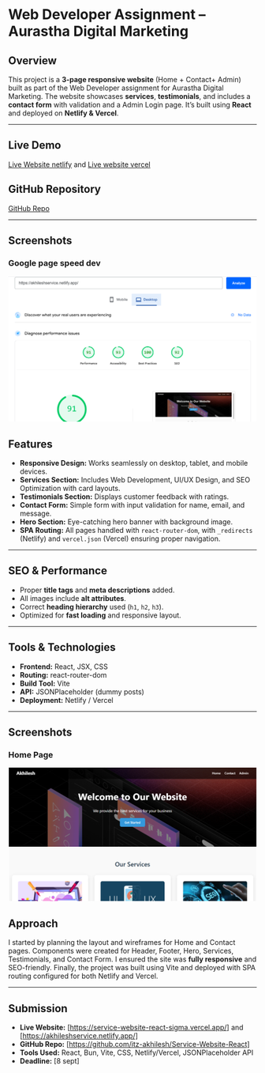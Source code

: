 # Web Developer Assignment – Aurastha Digital Marketing

## Overview
This project is a **3-page responsive website** (Home + Contact+ Admin) built as part of the Web Developer assignment for Aurastha Digital Marketing. The website showcases **services**, **testimonials**, and includes a **contact form** with validation and a Admin Login page. It’s built using **React** and deployed on **Netlify & Vercel**.

---

## Live Demo
[Live Website netlify](https://akhileshservice.netlify.app/) and
[Live website vercel](https://service-website-react-sigma.vercel.app/)

## GitHub Repository
[GitHub Repo](https://github.com/itz-akhilesh/Service-Website-React)

---

## Screenshots

### Google page speed dev
![score](images/pagespeeddev.png)







## Features

- **Responsive Design:** Works seamlessly on desktop, tablet, and mobile devices.  
- **Services Section:** Includes Web Development, UI/UX Design, and SEO Optimization with card layouts.  
- **Testimonials Section:** Displays customer feedback with ratings.  
- **Contact Form:** Simple form with input validation for name, email, and message.  
- **Hero Section:** Eye-catching hero banner with background image.  
- **SPA Routing:** All pages handled with `react-router-dom`, with `_redirects` (Netlify) and `vercel.json` (Vercel) ensuring proper navigation.

---

## SEO & Performance

- Proper **title tags** and **meta descriptions** added.  
- All images include **alt attributes**.  
- Correct **heading hierarchy** used (`h1`, `h2`, `h3`).  
- Optimized for **fast loading** and responsive layout.

---

## Tools & Technologies

- **Frontend:** React, JSX, CSS  
- **Routing:** react-router-dom  
- **Build Tool:** Vite  
- **API:** JSONPlaceholder (dummy posts)  
- **Deployment:** Netlify / Vercel  

---
## Screenshots

### Home Page
![Home Page](images/screenshot.png)

## Approach

I started by planning the layout and wireframes for Home and Contact pages. Components were created for Header, Footer, Hero, Services, Testimonials, and Contact Form. I ensured the site was **fully responsive** and SEO-friendly. Finally, the project was built using Vite and deployed with SPA routing configured for both Netlify and Vercel.

---

## Submission

- **Live Website:** [https://service-website-react-sigma.vercel.app/]   and [https://akhileshservice.netlify.app/]
- **GitHub Repo:** [https://github.com/itz-akhilesh/Service-Website-React]  
- **Tools Used:** React, Bun, Vite, CSS, Netlify/Vercel, JSONPlaceholder API  
- **Deadline:** [8 sept]
